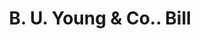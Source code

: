 ---
doi: 10.7916/D8SJ2XQ1
date_other: '1890'
date_other_textual: 1890-1899
form: printed ephemera
genre:
- Invoices
name:
- B. U. Young & Co.
object_in_context_url: https://biggert.cul.columbia.edu/items/view/ave_biggert_01382
subject_hierarchical_geographic:
- New Castle, Pennsylvania, United States
subject_name:
- B. U. Young & Co.
title: B. U. Young & Co.. Bill
sort_title: B. U. Young & Co.. Bill
call_number: ave_biggert_01382
coordinates:
- 40.99722222222222,-80.34444444444443
pid: ave_biggert_01382
identifiers: ave_biggert_01382
canvas_id: ldpd:396643
permalink: "/items/ave_biggert_01382/"
layout: iiif-image-page
---